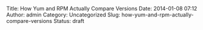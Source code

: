 Title: How Yum and RPM Actually Compare Versions
Date: 2014-01-08 07:12
Author: admin
Category: Uncategorized
Slug: how-yum-and-rpm-actually-compare-versions
Status: draft

